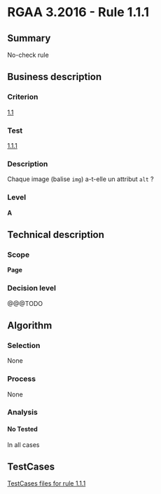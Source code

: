 # RGAA 3.2016 - Rule 1.1.1

## Summary
No-check rule


## Business description

### Criterion
[1.1](http://references.modernisation.gouv.fr/rgaa-accessibilite/criteres.html#crit-1-1)

### Test
[1.1.1](http://references.modernisation.gouv.fr/rgaa-accessibilite/criteres.html#test-1-1-1)

### Description
<div lang="fr">Chaque image (balise <code lang="en">img</code>) a-t-elle un attribut <code lang="en">alt</code>&nbsp;?</div>

### Level
**A**


## Technical description

### Scope
**Page**

### Decision level
@@@TODO


## Algorithm

### Selection
None

### Process
None

### Analysis

#### No Tested
In all cases


##  TestCases

[TestCases files for rule 1.1.1](https://github.com/Asqatasun/Asqatasun/tree/RGAA_3.2016/rules/rules-rgaa3.2016/src/test/resources/testcases/rgaa32016/Rgaa32016Rule010101/)


